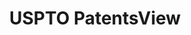 ---
layout: default
bigquery: https://console.cloud.google.com/bigquery?p=patents-public-data&d=patentsview&page=dataset
citation: Attribution should be given to PatentsView for use, distribution, or derivative
  works.
code: https://github.com/CSSIP-AIR/PatentsView-Code-Snippets/
contributors: USPTO
cost: None
description: 'PatentsView includes US patent data including raw data (summaries, applications,
  pregrant applications), disambugations of inventors and assignees, and inventor
  gender estimates.  Also foreign priority data, # of figures and sheets, and government
  interest statements.'
documentation: https://patentsview.org/query/builder-faqs
last_edit: 04/11/2022, 05:49:55
location: https://patentsview.org/
maintained_by: USPTO
record_creation_timestamp: 12/2/2020 17:20:46
schema_fields:
- sequence
- subgroup_id
- state
- disamb_inventor_id_20191008
- classification_status
- city
- relkind
- attribution_status
- disamb_assignee_id_20191008
- level_one
- num_figures
- dependent
- f371_date
- disamb_inventor_id_20200929
- county
- location_id
- publication_number
- doctype
- disamb_assignee_id_20200331
- group_id
- country_transformed
- _102_date
- uuid
- group
- mainclass_id
- application_id
- term_extension
- exemplary
- filename
- category_id
- organization
- series_code
- status
- sector_title
- assignee_id
- male
- category
- rawlocation_id
- designation
- disamb_assignee_id_20190820
- date
- action_date
- disamb_assignee_id_20191231
- disamb_inventor_id_20171226
- subcategory_id
- male_flag
- disamb_inventor_id_20191231
- disclaimer_date
- type
- ipc_class
- disamb_inventor_id_20190312
- latin_name
- disamb_assignee_id_20200630
- abstract
- disamb_inventor_id_20180528
- organization_id
- state_fips
- length
- deceased
- lawyer_id
- level_three
- name_last
- patent_id
- section
- latlong
- disamb_inventor_id_20190820
- disamb_assignee_id_20181127
- country
- name_first
- num
- level_two
- title
- fname
- doc_type
- reldocno
- disamb_inventor_id_20201229
- classification_value
- section_id
- name
- num_sheets
- subgroup
- contract_award_number
- _371_date
- applicant_type
- classification_data_source
- term_disclaimer
- disamb_inventor_id_20170307
- subsection_id
- subclass
- f102_date
- id
- rel_id
- role
- lname
- main_group
- disamb_inventor_id_20200331
- term_grant
- disamb_inventor_id_20170808
- withdrawn
- variety
- latitude
- rawassignee_id
- disamb_inventor_id_20171003
- subclass_id
- field_title
- kind
- disamb_inventor_id_20200630
- longitude
- citation_id
- number
- lapse_of_patent
- disamb_assignee_id_20190312
- gi_statement
- ipc_version_indicator
- num_claims
- text
- county_fips
- rawinventor_id
- disamb_assignee_id_20200929
- field_id
- symbol_position
- rule_47
- classification_level
- inventor_id
- disamb_inventor_id_20181127
shortname: patentsview
tags:
- disambiguation
- United States
- gender
terms_of_use: Creative Commons Attribution 4.0 International License.
timeframe: 1963-1999
title: USPTO PatentsView
uuid: cf1780b1-e265-4e49-8d1d-83b9cfe0fd9a
---